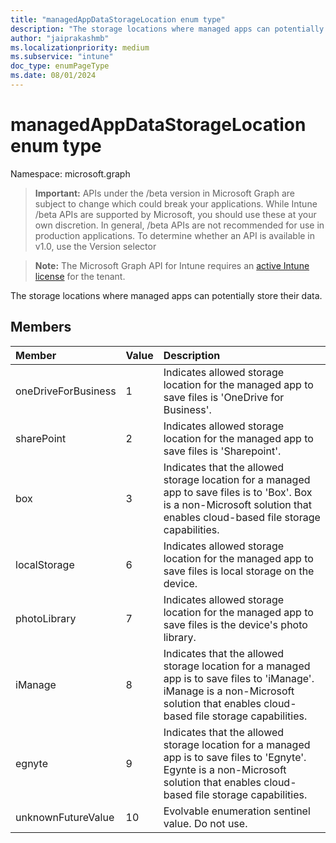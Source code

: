 ```yaml
---
title: "managedAppDataStorageLocation enum type"
description: "The storage locations where managed apps can potentially store their data."
author: "jaiprakashmb"
ms.localizationpriority: medium
ms.subservice: "intune"
doc_type: enumPageType
ms.date: 08/01/2024
---
```


# managedAppDataStorageLocation enum type

Namespace: microsoft.graph

> **Important:** APIs under the /beta version in Microsoft Graph are subject to change which could break your applications. While Intune /beta APIs are supported by Microsoft, you should use these at your own discretion. In general, /beta APIs are not recommended for use in production applications. To determine whether an API is available in v1.0, use the Version selector

> **Note:** The Microsoft Graph API for Intune requires an [active Intune license](https://go.microsoft.com/fwlink/?linkid=839381) for the tenant.

The storage locations where managed apps can potentially store their data.

## Members
|Member|Value|Description|
|:---|:---|:---|
|oneDriveForBusiness|1|Indicates allowed storage location for the managed app to save files is 'OneDrive for Business'.|
|sharePoint|2|Indicates allowed storage location for the managed app to save files is 'Sharepoint'.|
|box|3|Indicates that the allowed storage location for a managed app to save files is to 'Box'. Box is a non-Microsoft solution that enables cloud-based file storage capabilities.|
|localStorage|6|Indicates allowed storage location for the managed app to save files is local storage on the device.|
|photoLibrary|7|Indicates allowed storage location for the managed app to save files is the device's photo library.|
|iManage|8|Indicates that the allowed storage location for a managed app is to save files to 'iManage'. iManage is a non-Microsoft solution that enables cloud-based file storage capabilities.|
|egnyte|9|Indicates that the allowed storage location for a managed app is to save files to 'Egnyte'. Egynte is a non-Microsoft solution that enables cloud-based file storage capabilities.|
|unknownFutureValue|10|Evolvable enumeration sentinel value. Do not use.|